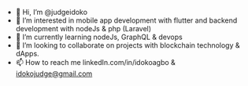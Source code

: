 - 👋 Hi, I’m @judgeidoko
- 👀 I’m interested in mobile app development with flutter and backend development with nodeJs & php (Laravel)
- 🌱 I’m currently learning nodeJs, GraphQL & devops
- 💞️ I’m looking to collaborate on projects with blockchain technology & dApps. 
- 📫 How to reach me linkedIn.com/in/idokoagbo & idokojudge@gmail.com

<!---
judgeidoko/judgeidoko is a ✨ special ✨ repository because its `README.md` (this file) appears on your GitHub profile.
You can click the Preview link to take a look at your changes.
--->
